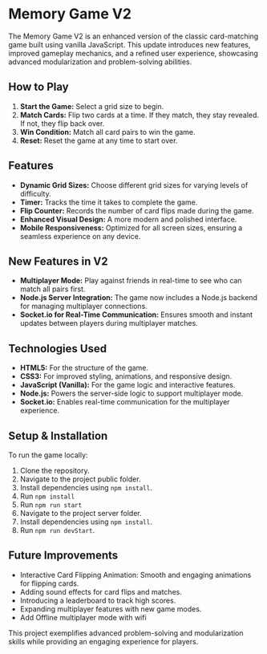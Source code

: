 # Memory Game V2

The Memory Game V2 is an enhanced version of the classic card-matching game built using vanilla JavaScript. This update introduces new features, improved gameplay mechanics, and a refined user experience, showcasing advanced modularization and problem-solving abilities.

## How to Play

1. **Start the Game:** Select a grid size to begin.
2. **Match Cards:** Flip two cards at a time. If they match, they stay revealed. If not, they flip back over.
3. **Win Condition:** Match all card pairs to win the game.
4. **Reset:** Reset the game at any time to start over.

## Features

- **Dynamic Grid Sizes:** Choose different grid sizes for varying levels of difficulty.
- **Timer:** Tracks the time it takes to complete the game.
- **Flip Counter:** Records the number of card flips made during the game.
- **Enhanced Visual Design:** A more modern and polished interface.
- **Mobile Responsiveness:** Optimized for all screen sizes, ensuring a seamless experience on any device.

## New Features in V2

- **Multiplayer Mode:** Play against friends in real-time to see who can match all pairs first.
- **Node.js Server Integration:** The game now includes a Node.js backend for managing multiplayer connections.
- **Socket.io for Real-Time Communication:** Ensures smooth and instant updates between players during multiplayer matches.

## Technologies Used

- **HTML5:** For the structure of the game.
- **CSS3:** For improved styling, animations, and responsive design.
- **JavaScript (Vanilla):** For the game logic and interactive features.
- **Node.js:** Powers the server-side logic to support multiplayer mode.
- **Socket.io:** Enables real-time communication for the multiplayer experience.

## Setup & Installation

To run the game locally:

1. Clone the repository.
2. Navigate to the project public folder.
3. Install dependencies using `npm install`.
4. Run `npm install`
5. Run `npm run start`
6. Navigate to the project server folder.
7. Install dependencies using `npm install`.
8. Run `npm run devStart`.

## Future Improvements

- Interactive Card Flipping Animation: Smooth and engaging animations for flipping cards.
- Adding sound effects for card flips and matches.
- Introducing a leaderboard to track high scores.
- Expanding multiplayer features with new game modes.
- Add Offline multiplayer mode with wifi

This project exemplifies advanced problem-solving and modularization skills while providing an engaging experience for players.
